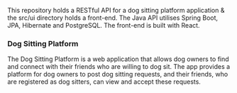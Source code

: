 This repository holds a RESTful API for a dog sitting platform application & the src/ui directory holds a front-end.
The Java API utilises Spring Boot, JPA, Hibernate and PostgreSQL. The front-end is built with React. 

### Dog Sitting Platform
The Dog Sitting Platform is a web application that allows dog owners to find and connect with their friends who are willing to dog sit. The app provides a platform for dog owners to post dog sitting requests, and their friends, who are registered as dog sitters, can view and accept these requests.
